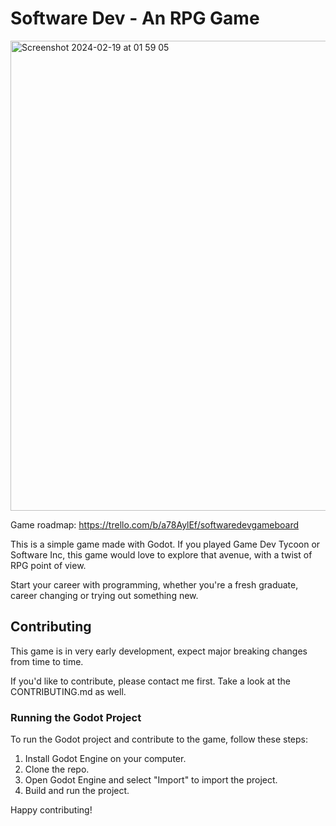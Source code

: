 # Software Dev - An RPG Game

<img width="752" alt="Screenshot 2024-02-19 at 01 59 05" src="https://github.com/Xavier-IV/softwaredev-rpg/assets/14009259/d0586e11-6f48-44e5-b72a-46a18945fb7d">


Game roadmap: https://trello.com/b/a78AylEf/softwaredevgameboard

This is a simple game made with Godot. If you played Game Dev Tycoon or Software Inc, this game would love to explore that avenue, with a twist of RPG point of view.

Start your career with programming, whether you're a fresh graduate, career changing or trying out something new.

## Contributing

This game is in very early development, expect major breaking changes from time to time.

If you'd like to contribute, please contact me first. Take a look at the CONTRIBUTING.md as well.

### Running the Godot Project

To run the Godot project and contribute to the game, follow these steps:

1. Install Godot Engine on your computer.
2. Clone the repo.
3. Open Godot Engine and select "Import" to import the project.
4. Build and run the project.

Happy contributing!
